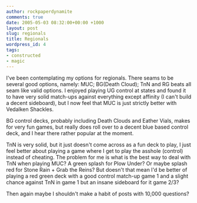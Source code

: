 ```yaml
---
author: rockpaperdynamite
comments: true
date: 2005-05-03 08:32:00+00:00 +1000
layout: post
slug: regionals
title: Regionals
wordpress_id: 4
tags:
- constructed
- magic
---
```


I've been contemplating my options for regionals. There seams to be several good options, namely: MUC; BG(Death Cloud); TnN and RG beats all seam like valid options. I enjoyed playing UG control at states and found it to have very solid match-ups against everything except affinity (I can't build a decent sideboard), but I now feel that MUC is just strictly better with Vedalken Shackles.

BG control decks, probably including Death Clouds and Eather Vials, makes for very fun games, but really does roll over to a decent blue based control deck, and I hear there rather popular at the moment.

TnN is very solid, but it just doesn't come across as a fun deck to play, I just feel better about playing a game where I get to play the asshole (control) instead of cheating. The problem for me is what is the best way to deal with TnN when playing MUC? A green splash for Plow Under? Or maybe splash red for Stone Rain + Grab the Reins? But doesn't that mean I'd be better of playing a red green deck with a good control match-up game 1 and a slight chance against TnN in game 1 but an insane sideboard for it game 2/3?

Then again maybe I shouldn't make a habit of posts with 10,000 questions?




